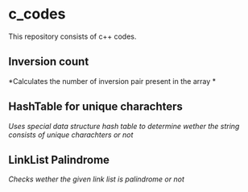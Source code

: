 # c_codes
This repository consists of c++ codes.

## Inversion count
*Calculates the number of inversion pair present in the array *

## HashTable for unique charachters
*Uses special data structure hash table to determine wether the string consists of unique charachters or not*


## LinkList Palindrome
*Checks wether the given link list is palindrome or not*
